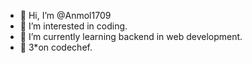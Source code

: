 - 👋 Hi, I’m @Anmol1709
- 👀 I’m interested in coding.
- 🌱 I’m currently learning backend in web development.
- 💞️ 3*on codechef.


<!---
Anmol1709/Anmol1709 is a ✨ special ✨ repository because its `README.md` (this file) appears on your GitHub profile.
You can click the Preview link to take a look at your changes.
--->
